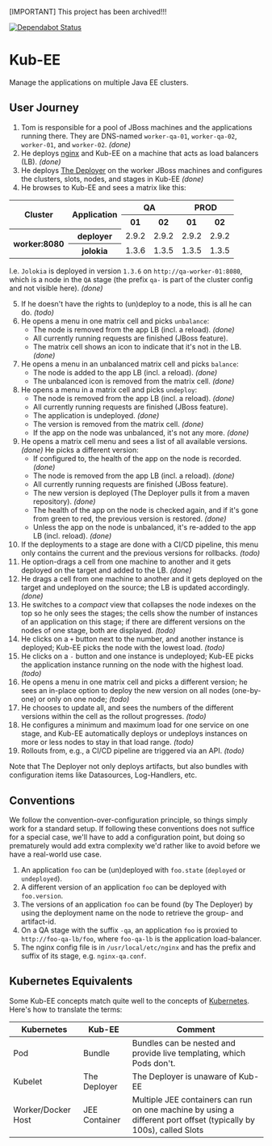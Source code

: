 [IMPORTANT]
This project has been archived!!!

[![Dependabot Status](https://api.dependabot.com/badges/status?host=github&repo=t1/kub-ee)](https://dependabot.com)

# Kub-EE

Manage the applications on multiple Java EE clusters.

## User Journey

1. Tom is responsible for a pool of JBoss machines and the applications running there.
   They are DNS-named `worker-qa-01`, `worker-qa-02`, `worker-01`, and `worker-02`. _(done)_
1. He deploys [nginx](http://nginx.org) and Kub-EE on a machine that acts as load balancers (LB). _(done)_
1. He deploys [The Deployer](https://github.com/t1/deployer) on the worker JBoss machines and
   configures the clusters, slots, nodes, and stages in Kub-EE _(done)_
1. He browses to Kub-EE and sees a matrix like this:
<table>
 <tbody>
  <tr>
   <th rowspan="2">Cluster</th>
   <th rowspan="2">Application</th>
   <th colspan="2">QA</th>
   <th colspan="2">PROD</th>
  </tr>
  <tr>
   <th>01</th>
   <th>02</th>
   <th>01</th>
   <th>02</th>
  </tr>
  <tr>
   <th rowspan="2">worker:8080</th>
   <th>deployer</th>
   <td>2.9.2</td>
   <td>2.9.2</td>
   <td>2.9.2</td>
   <td>2.9.2</td>
  </tr>
  <tr>
   <th>jolokia</th>
   <td>1.3.6</td>
   <td>1.3.5</td>
   <td>1.3.5</td>
   <td>1.3.5</td>
  </tr>
 </tbody>
</table>

   I.e. `Jolokia` is deployed in version `1.3.6` on `http://qa-worker-01:8080`, which is a node in the `QA` stage
   (the prefix `qa-` is part of the cluster config and not visible here). _(done)_

5. If he doesn't have the rights to (un)deploy to a node, this is all he can do. _(todo)_
1. He opens a menu in one matrix cell and picks `unbalance`:
    * The node is removed from the app LB (incl. a reload). _(done)_
    * All currently running requests are finished (JBoss feature).
    * The matrix cell shows an icon to indicate that it's not in the LB. _(done)_
1. He opens a menu in an unbalanced matrix cell and picks `balance`:
    * The node is added to the app LB (incl. a reload). _(done)_
    * The unbalanced icon is removed from the matrix cell. _(done)_
1. He opens a menu in a matrix cell and picks `undeploy`:
    * The node is removed from the app LB (incl. a reload). _(done)_
    * All currently running requests are finished (JBoss feature).
    * The application is undeployed. _(done)_
    * The version is removed from the matrix cell. _(done)_
    * If the app on the node was unbalanced, it's not any more. _(done)_
1. He opens a matrix cell menu and sees a list of all available versions. _(done)_
   He picks a different version:
    * If configured to, the health of the app on the node is recorded. _(done)_
    * The node is removed from the app LB (incl. a reload). _(done)_
    * All currently running requests are finished (JBoss feature).
    * The new version is deployed (The Deployer pulls it from a maven repository). _(done)_
    * The health of the app on the node is checked again, and if it's gone from green to red, the previous version is restored. _(done)_
    * Unless the app on the node is unbalanced, it's re-added to the app LB (incl. reload). _(done)_
1. If the deployments to a stage are done with a CI/CD pipeline, this menu only contains the current
   and the previous versions for rollbacks. _(todo)_
1. He option-drags a cell from one machine to another and it gets deployed on the target and added to the LB. _(done)_
1. He drags a cell from one machine to another and it gets deployed on the target and undeployed on the source;
   the LB is updated accordingly. _(done)_
1. He switches to a _compact_ view that collapses the node indexes on the top so he only sees the stages;
   the cells show the number of instances of an application on this stage;
   if there are different versions on the nodes of one stage, both are displayed. _(todo)_
1. He clicks on a `+` button next to the number, and another instance is deployed;
   Kub-EE picks the node with the lowest load. _(todo)_
1. He clicks on a `-` button and one instance is undeployed;
   Kub-EE picks the application instance running on the node with the highest load. _(todo)_
1. He opens a menu in one matrix cell and picks a different version;
   he sees an in-place option to deploy the new version on all nodes (one-by-one) or only on one node; _(todo)_
1. He chooses to update all, and sees the numbers of the different versions within the cell as the rollout progresses. _(todo)_
1. He configures a minimum and maximum load for one service on one stage,
   and Kub-EE automatically deploys or undeploys instances on more or less nodes to stay in that load range. _(todo)_
1. Rollouts from, e.g., a CI/CD pipeline are triggered via an API. _(todo)_

Note that The Deployer not only deploys artifacts, but also bundles with configuration items like Datasources, Log-Handlers, etc.


## Conventions

We follow the convention-over-configuration principle, so things simply work for a standard setup.
If following these conventions does not suffice for a special case, we'll have to add a configuration point,
but doing so prematurely would add extra complexity we'd rather like to avoid before we have a real-world use case.

1. An application `foo` can be (un)deployed with `foo.state` (`deployed` or `undeployed`).
1. A different version of an application `foo` can be deployed with `foo.version`.
1. The versions of an application `foo` can be found (by The Deployer) by using the deployment name on the node
   to retrieve the group- and artifact-id.
1. On a QA stage with the suffix `-qa`, an application `foo` is proxied to `http://foo-qa-lb/foo`,
   where `foo-qa-lb` is the application load-balancer. 
1. The nginx config file is in `/usr/local/etc/nginx` and has the prefix and suffix of its stage, e.g. `nginx-qa.conf`.

## Kubernetes Equivalents

Some Kub-EE concepts match quite well to the concepts of [Kubernetes](https://kubernetes.io).
Here's how to translate the terms:

| Kubernetes | Kub-EE | Comment |
| --- | --- | --- |
| Pod | Bundle | Bundles can be nested and provide live templating, which Pods don't. |
| Kubelet | The Deployer | The Deployer is unaware of Kub-EE |
| Worker/Docker Host | JEE Container | Multiple JEE containers can run on one machine by using a different port offset (typically by 100s), called Slots |
